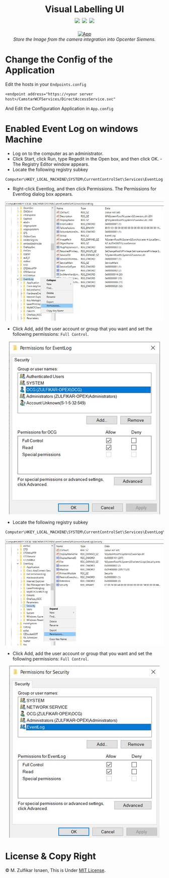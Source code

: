 <h1 align="center">
  Visual Labelling UI </br>
  <img src="https://github.com/zulfikar4568/PCI.VisualLabellingUI/actions/workflows/dotnet.yml/badge.svg" />
  <a href="https://github.com/zulfikar4568/PCI.VisualLabellingUI/releases/latest"><img src="https://img.shields.io/github/release/zulfikar4568/PCI.VisualLabellingUI.svg" /></a>
  <a href="https://github.com/zulfikar4568/PCI.VisualLabellingUI/blob/master/LICENSE"><img src="https://img.shields.io/github/license/zulfikar4568/PCI.VisualLabellingUI.svg" /></a>
</h1>

<p align="center">
  <a href="" target="blank"><img src="https://user-images.githubusercontent.com/64786139/216618716-0b8b7c78-c514-49bb-91b3-a6934262b45e.png" alt="App" /></a>
  <br>
  <i>Store the Image from the camera integration into Opcenter Siemens.</i>
  <br>
</p>

# Change the Config of the Application
Edit the hosts in your `Endpoints.config`
```config
<endpoint address="https://<your server host>/CamstarWCFServices/DirectAccessService.svc"
```

And Edit the Configuration Application in `App.config`

# Enabled Event Log on windows Machine
- Log on to the computer as an administrator.
- Click Start, click Run, type Regedit in the Open box, and then click OK. - The Registry Editor window appears.
- Locate the following registry subkey
```
Computer\HKEY_LOCAL_MACHINE\SYSTEM\CurrentControlSet\Services\EventLog
```
- Right-click Eventlog, and then click Permissions. The Permissions for Eventlog dialog box appears.
  
<p align="center">
  <a href="" target="blank"><img src="./Images/EventLogPermission1.jpg" alt="Permission Event Log" /></a>
</p>

- Click Add, add the user account or group that you want and set the following permissions: `Full Control`.

<p align="center">
  <a href="" target="blank"><img src="./Images/EventLogPermission2.jpg" alt="Permission Event Log" /></a>
</p>

- Locate the following registry subkey
```
Computer\HKEY_LOCAL_MACHINE\SYSTEM\CurrentControlSet\Services\EventLog\Security
```
<p align="center">
  <a href="" target="blank"><img src="./Images/EventLogPermission3.jpg" alt="Permission Event Log" /></a>
</p>

- Click Add, add the user account or group that you want and set the following permissions: `Full Control`.

<p align="center">
  <a href="" target="blank"><img src="./Images/EventLogPermission4.jpg" alt="Permission Event Log" /></a>
</p>

# License & Copy Right
© M. Zulfikar Isnaen, This is Under [MIT License](LICENSE).
